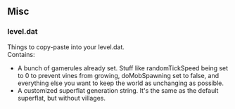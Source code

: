 ## Misc
 
### level.dat
 Things to copy-paste into your level.dat.  
 Contains:  
 - A bunch of gamerules already set. Stuff like randomTickSpeed being set to 0 to prevent vines from growing, doMobSpawning set to false, and everything else you want to keep the world as unchanging as possible.
 - A customized superflat generation string. It's the same as the default superflat, but without villages.
 
 